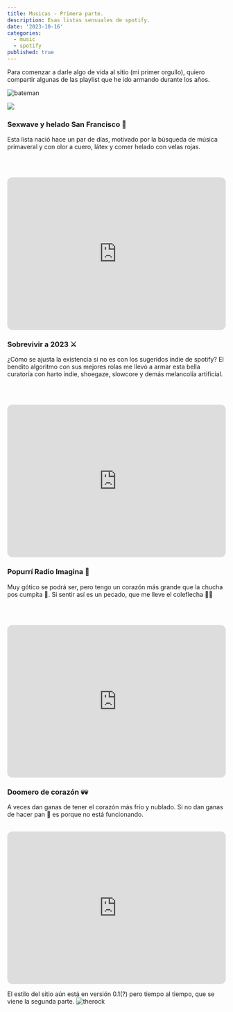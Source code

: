 ```yaml
---
title: Musicas - Primera parte.
description: Esas listas sensuales de spotify.
date: '2023-10-16'
categories:
  - music
  - spotify
published: true
---
```


Para comenzar a darle algo de vida al sitio (mi primer orgullo), quiero compartir algunas de las playlist que he ido armando durante los años.

![bateman](/lib/images/bateman.gif)


<a target="_blank" href="https://open.spotify.com/user/vinfard?si=888596931136412e" style="color: white; text-decoration: none;"
   onmouseover="this.style.color='#9c9a9a';"
   onmouseout="this.style.color='white';">
  <img src="/lib/images/spotify-client-icon.png" alt="spotify"> Mi perfil de Spotify
</a>


### Sexwave y helado San Francisco 🍨

Esta lista nació hace un par de días, motivado por la búsqueda de música primaveral y con olor a cuero, látex y comer helado con velas rojas.

<br><br> <!-- Agregar dos líneas en blanco para más espacio -->

<iframe style="border-radius:12px" src="https://open.spotify.com/embed/playlist/0tiatZStbzZKqXQS0gcL87?utm_source=generator&theme=0" width="100%" height="352" frameBorder="0" allowfullscreen="" allow="autoplay; clipboard-write; encrypted-media; fullscreen; picture-in-picture" loading="lazy"
title="lista1"></iframe>

### Sobrevivir a 2023 ⚔️

¿Cómo se ajusta la existencia si no es con los sugeridos indie de spotify? El bendito algoritmo con sus mejores rolas me llevó a armar esta bella curatoría con harto indie, shoegaze, slowcore y demás melancolía artificial.

<br><br>

<iframe style="border-radius:12px" src="https://open.spotify.com/embed/playlist/5ydttdLIWo3WqgjmBtZgMs?utm_source=generator" width="100%" height="352" frameBorder="0" allowfullscreen="" allow="autoplay; clipboard-write; encrypted-media; fullscreen; picture-in-picture" loading="lazy"
title="lista2"></iframe>

### Popurrí Radio Imagina 🥀
Muy gótico se podrá ser, pero tengo un corazón más grande que la chucha pos cumpita 💖.
Si sentir así es un pecado, que me lleve el coleflecha 👹👿

<br><br>

<iframe style="border-radius:12px" src="https://open.spotify.com/embed/playlist/65FjCyxdzelKkRs4uTG43a?utm_source=generator" width="100%" height="352" frameBorder="0" allowfullscreen="" allow="autoplay; clipboard-write; encrypted-media; fullscreen; picture-in-picture" loading="lazy"
title="lista3"></iframe>

### Doomero de corazón 💀💀

A veces dan ganas de tener el corazón más frío y nublado. Si no dan ganas de hacer pan 🍞 es porque no está funcionando.
<br><br>

<iframe style="border-radius:12px" src="https://open.spotify.com/embed/playlist/4L5Z4p3aRcsoVGtgnvBoS7?utm_source=generator" width="100%" height="352" frameBorder="0" allowfullscreen="" allow="autoplay; clipboard-write; encrypted-media; fullscreen; picture-in-picture" loading="lazy"
title="lista4"></iframe>

El estilo del sitio aún está en versión 0.1(?) pero tiempo al tiempo, que se viene la segunda parte.
![therock](/lib/images/therock.gif)
